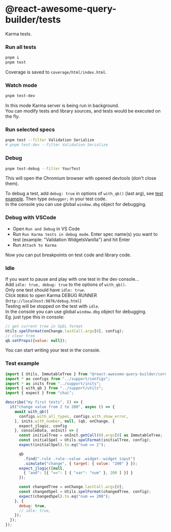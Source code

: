 # @react-awesome-query-builder/tests

Karma tests.


### Run all tests

```sh
pnpm i
pnpm test
```

Coverage is saved to `coverage/html/index.html`.


### Watch mode

```sh
pnpm test-dev
```

In this mode Karma server is being run in background.  
You can modify tests and library sources, and tests would be executed on the fly.  


### Run selected specs

```sh
pnpm test --filter Validation Serialize
# pnpm test-dev --filter Validation Serialize
```


### Debug

```sh
pnpm test-debug --filter YourTest
```

This will open the Chromium browser with opened devtools (don't close them).  

To debug a test, add `debug: true` in options of `with_qb()` (last arg), see [test example](#test-example). 
Then type `debugger;` in your test code.  
In the console you can use global `window.dbg` object for debugging.  


### Debug with VSCode

- Open `Run and Debug` in VS Code
- Run `Run Karma tests in debug mode`. Enter spec name(s) you want to test (example: "Validation WidgetsVanilla") and hit Enter
- Run `Attach to Karma`

Now you can put breakpoints on test code and library code.  


### Idle

If you want to pause and play with one test in the dev console...  
Add `idle: true, debug: true` to the options of `with_qb()`.  
Only one test should have `idle: true`.  
Click `DEBUG` to open Karma DEBUG RUNNER (`http://localhost:9876/debug.html`)  
Testing will be stopped on the test with `idle`.  
In the console you can use global `window.dbg` object for debugging.  
Eg. just type this in console:
```js
// get current tree in SpEL format
Utils.spelFormat(onChange.lastCall.args[0], config);
// clear tree
qb.setProps({value: null});
```
You can start writing your test in the console.


### Test example

```js
import { Utils, ImmutableTree } from "@react-awesome-query-builder/core";
import * as configs from "../support/configs";
import * as inits from "../support/inits";
import { with_qb } from "../support/utils";
import { expect } from "chai";

describe("my first tests", () => {
  it("change value from 2 to 200", async () => {
    await with_qb([
      configs.with_all_types, configs.with_show_error,
    ], inits.with_number, null, (qb, onChange, {
      expect_jlogic, config
    }, consoleData, onInit) => {
      const initialTree = onInit.getCall(0).args[0] as ImmutableTree;
      const initialSpel = Utils.spelFormat(initialTree, config);
      expect(initialSpel).to.eq("num == 2");

      qb
        .find(".rule .rule--value .widget--widget input")
        .simulate("change", { target: { value: "200" } });
      expect_jlogic([null,
        { "and": [{ "==": [ { "var": "num" }, 200 ] }] }
      ]);

      const changedTree = onChange.lastCall.args[0];
      const changedSpel = Utils.spelFormat(changedTree, config);
      expect(changedSpel).to.eq("num == 200");
    }, {
      debug: true,
      // idle: true,
    });
  });
});
```